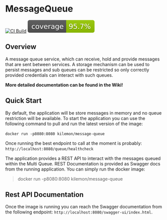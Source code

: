 # MessageQueue
[![CI Build](https://github.com/Kilemonn/MessageQueue/actions/workflows/gradle.yml/badge.svg)](https://github.com/Kilemonn/MessageQueue/actions/workflows/gradle.yml) [![Coverage](.github/badges/jacoco.svg)](https://github.com/Kilemonn/MessageQueue/actions/workflows/gradle.yml)

## Overview

A message queue service, which can receive, hold and provide messages that are sent between services.
A storage mechanism can be used to persist messages and sub queues can be restricted so only correctly provided credentials
can interact with such queues.

**More detailed documentation can be found in the Wiki!**

## Quick Start

By default, the application will be store messages in memory and no queue restriction will be available.
To start the application you can use the following command to pull and run the latest version of the image:

`docker run -p8080:8080 kilemon/message-queue`

Once running the best endpoint to call at the moment is probably: `http://localhost:8080/queue/healthcheck`

The application provides a REST API to interact with the messages queued within the Multi Queue.
REST Documentation is provided as Swagger docs from the running application. 
You can simply run the docker image:
> docker run -p8080:8080 kilemon/message-queue

## Rest API Documentation

Once the image is running you can reach the Swagger documentation from the following endpoint: `http://localhost:8080/swagger-ui/index.html`.
